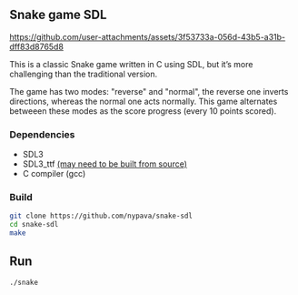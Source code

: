 ## Snake game SDL

https://github.com/user-attachments/assets/3f53733a-056d-43b5-a31b-dff83d8765d8

This is a classic Snake game written in C using SDL, but it’s more challenging than the traditional version.

The game has two modes: "reverse" and "normal", the reverse one inverts directions, whereas the normal one acts normally. This game alternates betweeen these modes as the score progress (every 10 points scored).

### Dependencies
- SDL3
- SDL3_ttf [(may need to be built from source)](https://github.com/yourusername/yourproject.git)
- C compiler (gcc)

### Build
```sh
git clone https://github.com/nypava/snake-sdl
cd snake-sdl
make
```

## Run
```sh
./snake
```
